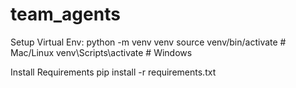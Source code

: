 # team_agents
Setup Virtual Env:
  python -m venv 
  venv source venv/bin/activate # Mac/Linux 
  venv\Scripts\activate # Windows

Install Requirements 
  pip install -r requirements.txt
